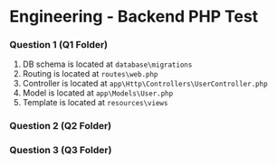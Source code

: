 # Engineering - Backend PHP Test
### Question 1 (Q1 Folder)
1. DB schema is located at `database\migrations`
2. Routing is located at `routes\web.php`
3. Controller is located at `app\Http\Controllers\UserController.php`
4. Model is located at `app\Models\User.php`
5. Template is located at `resources\views`
### Question 2 (Q2 Folder)
### Question 3 (Q3 Folder)
